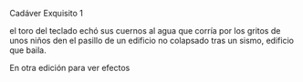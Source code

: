 Cadáver Exquisito 1

el toro del teclado echó sus cuernos al agua que corría por los gritos de unos niños den el pasillo de un edificio no colapsado tras un sismo, edificio que baila.



En otra edición para ver efectos

